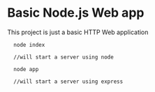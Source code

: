 # Basic Node.js Web app

This project is just a basic HTTP Web application

```
  node index 
  
  //will start a server using node
```

```
  node app

  //will start a server using express
```
